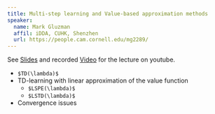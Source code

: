 ```yaml
---
title: Multi-step learning and Value-based approximation methods
speaker:
  name: Mark Gluzman
  affil: iDDA, CUHK, Shenzhen
  url: https://people.cam.cornell.edu/mg2289/
---
```


See [Slides](/static/files/RL_tutorials2019-0128mark.pdf) and recorded [Video](https://youtu.be/mIeoDCUmbz8) for the lecture on youtube.

- `$TD(\lambda)$`
- TD-learning with linear approximation of the value function 
  - `$LSPE(\lambda)$`
  - `$LSTD(\lambda)$`
- Convergence issues

<!-- - Fitted Q-leaning  (Deep Q-networks) (separate target network)
- Double DQN, Dueling Double DQN
- mention Soft Q-Learning -->

